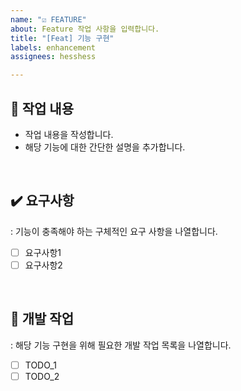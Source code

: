 ```yaml
---
name: "☑️ FEATURE"
about: Feature 작업 사항을 입력합니다.
title: "[Feat] 기능 구현"
labels: enhancement
assignees: hesshess

---
```


## 📝 작업 내용
- 작업 내용을 작성합니다.
- 해당 기능에 대한 간단한 설명을 추가합니다. 

<br>

## ✔️ 요구사항
: 기능이 충족해야 하는 구체적인 요구 사항을 나열합니다.
- [ ] 요구사항1
- [ ] 요구사항2

<br>

## 🔧 개발 작업
: 해당 기능 구현을 위해 필요한 개발 작업 목록을 나열합니다.
- [ ] TODO_1
- [ ] TODO_2
